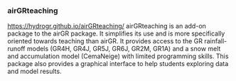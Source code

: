 
### airGRteaching
https://hydrogr.github.io/airGRteaching/
airGRteaching is an add-on package to the airGR package. It simplifies its use and is more specifically oriented towards teaching than airGR. It provides access to the GR rainfall-runoff models (GR4H, GR4J, GR5J, GR6J, GR2M, GR1A) and a snow melt and accumulation model (CemaNeige) with limited programming skills. This package also provides a graphical interface to help students exploring data and model results.